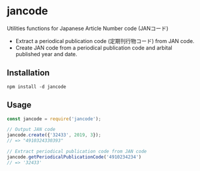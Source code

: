 # jancode

Utilities functions for Japanese Article Number code (JANコード)

- Extract a periodical publication code (定期刊行物コード) from JAN code.
- Create JAN code from a periodical publication code and arbital published year and date.

## Installation

```
npm install -d jancode
```

## Usage

```js
const jancode = require('jancode');

// Output JAN code
jancode.create({'32433', 2019, 3});
// => "4910324330393"

// Extract periodical publication code from JAN code
jancode.getPeriodicalPublicationCode('4910234234')
// => '32433'
```
